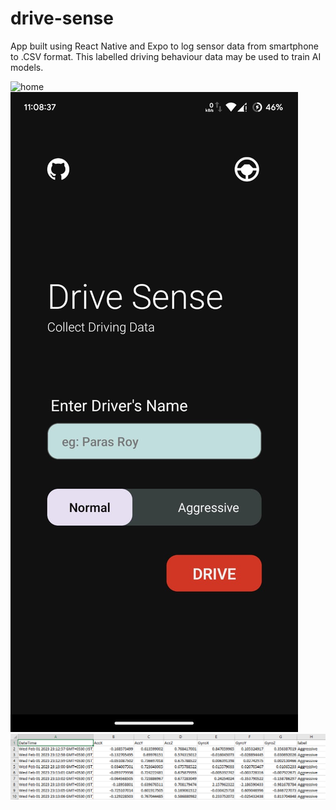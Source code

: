 # drive-sense
App built using React Native and Expo to log sensor data from smartphone to .CSV format. This labelled driving behaviour data may be used to train AI models.

![home](/path/to/image.png "home")
![logger](logger.jpeg "logger")
![output](sample_output.png "output")  
